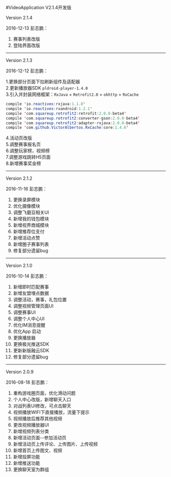 #VideoApplication V2.1.4开发版

Version 2.1.4

2016-12-13 彭志鹏：

1. 赛事列表改版
1. 登陆界面改版

***

Version 2.1.3

2016-12-12 彭志鹏：

1.更换部分页面下拉刷新组件及适配器<br>
2.更新播放器SDK `pldroid-player-1.4.0`<br>
3.引入并封装网络框架：`RxJava` + `Retrofit2.0` + `okhttp` + `RxCache`<br>
```java
compile 'io.reactivex:rxjava:1.1.8'
compile 'io.reactivex:rxandroid:1.2.1'
compile 'com.squareup.retrofit2:retrofit:2.0.0-beta4'
compile 'com.squareup.retrofit2:converter-gson:2.0.0-beta4'
compile 'com.squareup.retrofit2:adapter-rxjava:2.0.0-beta4'
compile 'com.github.VictorAlbertos.RxCache:core:1.4.6'
```
4.活动页改版<br>
5.调整赛事报名页<br>
6.调整玩家榜，视频榜<br>
7.调整游戏跳转H5页面<br>
8.新增赛事奖金榜<br>

***

Version 2.1.2

2016-11-16 彭志鹏：

1. 更换录屏模块<br>
1. 优化摄像模块<br>
1. 调整飞磨豆相关UI<br>
1. 新增我的钱包模块<br>
1. 新增视界商城模块<br>
1. 新增推荐位支付<br>
1. 新增活动点赞<br>
1. 新增圈子赛事列表<br>
1. 修复部分遗留bug<br>

***

Version 2.1.0

2016-10-14 彭志鹏：

1. 新增即时匹配赛事<br>
1. 新增友盟埋点数据<br>
1. 调整活动，赛事，礼包位置<br>
1. 调整视频管理页面UI<br>
1. 调整赛事UI<br>
1. 调整个人中心UI<br>
1. 优化IM消息提醒<br>
1. 优化App 启动<br>
1. 更换播放器<br>
1. 更换极光推送SDK<br>
1. 更新新版融云SDK<br>
1. 修复部分遗留bug<br>

***

Version 2.0.9

2016-08-18 彭志鹏：

1. 重构游戏圈页面，优化滑动问题<br>
1. 个人中心改版，新增聊天入口<br>
1. 对战列表UI修改，可点击聊天<br>
1. 视频播放WIFI下直接播放，流量下提示<br>
1. 视频播放后推荐其他视频<br>
1. 更改视频播放器UI<br>
1. 新增视频列表分类<br>
1. 新增活动页面--参加活动页<br>
1. 新增活动页上传评论、上传图片、上传视频<br>
1. 新增首页上传图文、视频<br>
1. 新增投屏功能<br>
1. 新增推送功能<br>
1. 更换聊天室为群组<br>


